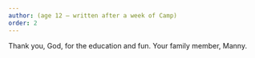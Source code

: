 ```yaml
---
author: (age 12 – written after a week of Camp)
order: 2
---
```

Thank you, God, for the education and fun. Your family member, Manny.